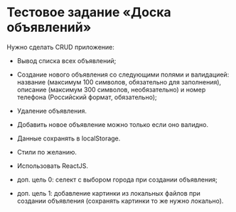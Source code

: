 # Тестовое задание «Доска объявлений»
Нужно сделать CRUD приложение:
* Вывод списка всех объявлений;
* Создание нового объявления со следующими полями и валидацией: название
(максимум 100 символов, обязательно для заполнения), описание (максимум 300
символов, необязательно) и номер телефона (Российский формат, обязательно);
* Удаление объявления.

* Добавить новое объявление можно только если оно валидно.
* Данные сохранять в localStorage.
* Стили по желанию.
* Использовать ReactJS.
* доп. цель 0: селект с выбором города при создании объявления;
* доп. цель 1: добавление картинки из локальных файлов при создании объявления
(сохранять картинки то же нужно локально).

